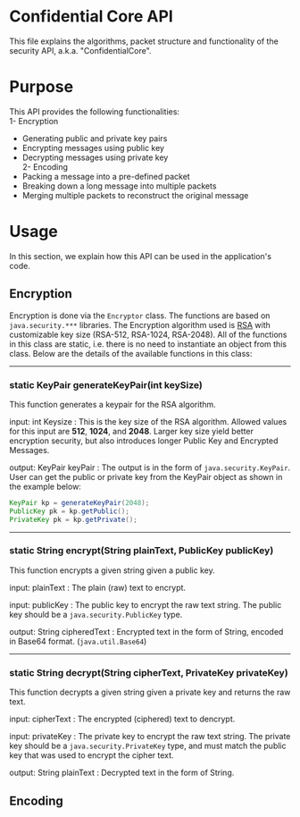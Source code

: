 
# Confidential Core API

This file explains the algorithms, packet structure and functionality of the security API, a.k.a. "ConfidentialCore".

# Purpose

This API provides the following functionalities:  
1- Encryption  
- Generating public and private key pairs  
- Encrypting messages using public key  
- Decrypting messages using private key  
2- Encoding  
- Packing a message into a pre-defined packet  
- Breaking down a long message into multiple packets  
- Merging multiple packets to reconstruct the original message

# Usage

In this section, we explain how this API can be used in the application's code.

## Encryption
Encryption is done via the `Encryptor` class. The functions are based on `java.security.***` libraries. The Encryption algorithm used is [RSA](https://en.wikipedia.org/wiki/RSA_(cryptosystem)) with customizable key size (RSA-512, RSA-1024, RSA-2048). All of the functions in this class are static, i.e. there is no need to instantiate an object from this class. Below are the details of the available functions in this class:

---
### static KeyPair generateKeyPair(int keySize)
This function generates a keypair for the RSA algorithm.

input: int Keysize
: This is the key size of the RSA algorithm. Allowed values for this input are **512**, **1024**, and **2048**. Larger key size yield better encryption security, but also introduces longer Public Key and Encrypted Messages.

output: KeyPair keyPair
: The output is in the form of `java.security.KeyPair`. User can get the public or private key from the KeyPair object as shown in the example below:
```java
KeyPair kp = generateKeyPair(2048);
PublicKey pk = kp.getPublic();
PrivateKey pk = kp.getPrivate();
```
---
### static String encrypt(String plainText, PublicKey publicKey)

This function encrypts a given string given a public key.

input: plainText
: The plain (raw) text to encrypt.

input: publicKey
: The public key to encrypt the raw text string. The public key should be a `java.security.PublicKey` type.

output: String cipheredText
: Encrypted text in the form of String, encoded in Base64 format. (`java.util.Base64`)

---

### static String decrypt(String cipherText, PrivateKey privateKey)
This function decrypts a given string given a private key and returns the raw text.

input: cipherText
: The encrypted (ciphered) text to dencrypt.

input: privateKey
: The private key to encrypt the raw text string. The private key should be a `java.security.PrivateKey` type, and must match the public key that was used to encrypt the cipher text.

output: String plainText
: Decrypted text in the form of String.


## Encoding
